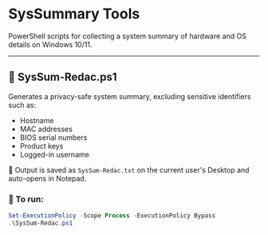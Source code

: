 # SysSummary Tools

PowerShell scripts for collecting a system summary of hardware and OS details on Windows 10/11.

---

## 🔐 SysSum-Redac.ps1

Generates a privacy-safe system summary, excluding sensitive identifiers such as:

- Hostname
- MAC addresses
- BIOS serial numbers
- Product keys
- Logged-in username

📝 Output is saved as `SysSum-Redac.txt` on the current user's Desktop and auto-opens in Notepad.

### 📌 To run:
```powershell
Set-ExecutionPolicy -Scope Process -ExecutionPolicy Bypass
.\SysSum-Redac.ps1

